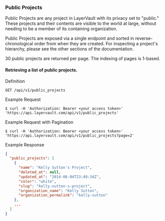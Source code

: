 ### Public Projects

Public Projects are any project in LayerVault with its privacy set to "public."
These projects and their contents are visible to the world at large, without
needing to be a member of its containing organization.

Public Projects are exposed via a single endpoint and sorted in reverse-chronological
order from when they are created. For inspecting a project's hierarchy, please
see the other sections of the documentation.

30 public projects are returned per page. The indexing of pages is 1-based.

#### Retrieving a list of public projects.

 Definition

    GET /api/v1/public_projects

 Example Request

    $ curl -H 'Authorization: Bearer <your access token>' 'https://api.layervault.com/api/v1/public_projects'

 Example Request with Pagination

    $ curl -H 'Authorization: Bearer <your access token>' 'https://api.layervault.com/api/v1/public_projects?page=2'

 Example Response

```json
{
  "public_projects": [
    {
      "name": "Kelly Sutton's Project",
      "deleted_at": null,
      "updated_at": "2014-06-04T23:49:34Z",
      "color": "white",
      "slug": "kelly-sutton-s-project",
      "organization_name": "Kelly Sutton",
      "organization_permalink": "kelly-sutton"
    },
    ...
  ]
}
```